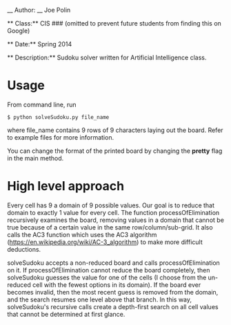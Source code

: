 __ Author: __ Joe Polin

** Class:** CIS ### (omitted to prevent future students from finding this on Google)

** Date:** Spring 2014

** Description:** Sudoku solver written for Artificial Intelligence class.

# Usage 

From command line, run

```
$ python solveSudoku.py file_name
```

where file_name contains 9 rows of 9 characters laying out the board. Refer to example files for more information.

You can change the format of the printed board by changing the **pretty** flag in the main method.

# High level approach

Every cell has 9 a domain of 9 possible values. Our goal is to reduce that domain to exactly 1 value for every cell. The function processOfElimination recursively examines the board, removing values in a domain that cannot be true because of a certain value in the same row/column/sub-grid. It also calls the AC3 function which uses the AC3 algorithm (https://en.wikipedia.org/wiki/AC-3_algorithm) to make more difficult deductions. 

solveSudoku accepts a non-reduced board and calls processOfElimination on it. If processOfElimination cannot reduce the board completely, then solveSudoku guesses the value for one of the cells (I choose from the un-reduced cell with the fewest options in its domain). If the board ever becomes invalid, then the most recent guess is removed from the domain, and the search resumes one level above that branch. In this way, solveSudoku's recursive calls create a depth-first search on all cell values that cannot be determined at first glance.



